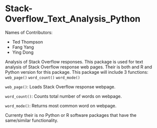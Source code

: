 # Stack-Overflow_Text_Analysis_Python

Names of Contributors:

* Ted Thompson
* Fang Yang
* Ying Dong

Analysis of Stack Overflow responses. This package is used for text analysis of Stack Overflow response web pages. Their is both and R and Python version for this package. This package will include 3 functions: `web_page()` `word_count()` `word_mode()`

`web_page()`: Loads Stack Overflow response webpage.

`word_count()`: Counts total number of words on webpage.

`word_mode()`: Returns most common word on webpage.

Currenty their is no Python or R software packages that have the same/similar functionality.
